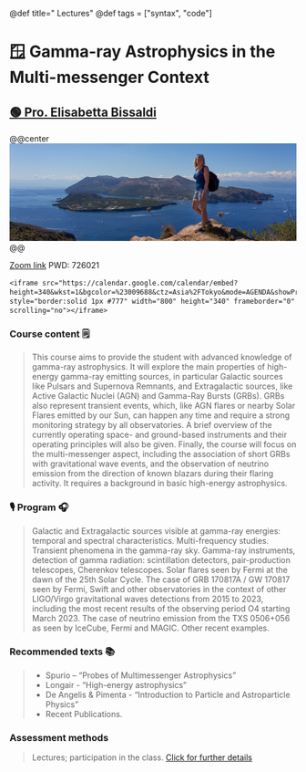 
@def title=" Lectures"
@def tags = ["syntax", "code"]

# 🪟️ Gamma-ray Astrophysics in the Multi-messenger Context
## [🟢 Pro. Elisabetta Bissaldi](http://web2.ba.infn.it/~bissaldi//)
@@center ![](/assets/Bissaldi.jpg )  @@ 

[Zoom link](https://us02web.zoom.us/j/83555657710)   PWD: 726021


~~~
<iframe src="https://calendar.google.com/calendar/embed?height=340&wkst=1&bgcolor=%23009688&ctz=Asia%2FTokyo&mode=AGENDA&showPrint=0&showCalendars=0&showTz=1&src=YmRlc2ltb25lQHVuaXNhLml0&color=%233F51B5" style="border:solid 1px #777" width="800" height="340" frameborder="0" scrolling="no"></iframe>
~~~
### Course content 🗒️

> This course aims to provide the student with advanced knowledge of gamma-ray astrophysics. It will explore the main properties of high-energy gamma-ray emitting sources, in particular Galactic sources like Pulsars and Supernova Remnants, and Extragalactic sources, like Active Galactic Nuclei (AGN) and Gamma-Ray Bursts (GRBs). GRBs also represent transient events, which, like AGN flares or nearby Solar Flares emitted by our Sun, can happen any time and require a strong monitoring strategy by all observatories. A brief overview of the currently operating space- and ground-based instruments and their operating principles will also be given. Finally, the course will focus on the multi-messenger aspect, including the association of short GRBs with gravitational wave events, and the observation of neutrino emission from the direction of known blazars during their flaring activity. It requires a background in basic high-energy astrophysics.

### 🎙️ Program 🎧️

> Galactic and Extragalactic sources visible at gamma-ray energies: temporal and spectral characteristics. Multi-frequency studies. Transient phenomena in the gamma-ray sky. Gamma-ray instruments, detection of gamma radiation: scintillation detectors, pair-production telescopes, Cherenkov telescopes. Solar flares seen by Fermi at the dawn of the 25th Solar Cycle. The case of GRB 170817A / GW 170817 seen by Fermi, Swift and other observatories in the context of other LIGO/Virgo gravitational waves detections from 2015 to 2023, including the most recent results of the observing period O4 starting March 2023. The case of neutrino emission from the TXS 0506+056 as seen by IceCube, Fermi and MAGIC. Other recent examples.

### Recommended texts 📚️
>- Spurio – “Probes of Multimessenger Astrophysics”
>- Longair - “High-energy astrophysics”
>- De Angelis & Pimenta - “Introduction to Particle and Astroparticle Physics”
>- Recent Publications.

### Assessment methods

> Lectures; participation in the class.
> [Click for further details](https://drive.google.com/drive/folders/1Fn-wdRY7YgJsJGpJqLk49VK-pXaYHQp_)



